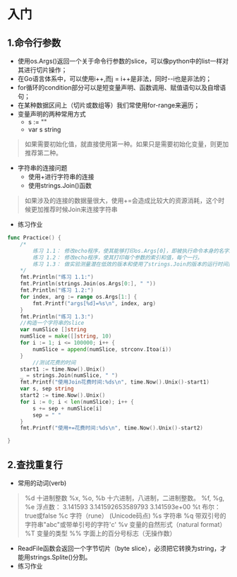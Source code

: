 # 入门
## 1.命令行参数
- 使用os.Args()返回一个关于命令行参数的slice，可以像python中的list一样对其进行切片操作；
- 在Go语言体系中，可以使用i++,而j = i++是非法，同时--i也是非法的；
- for循环的condition部分可以是短变量声明、函数调用、赋值语句以及自增语句；
- 在某种数据区间上（切片或数组等）我们常使用for-range来遍历；
- 变量声明的两种常用方式
  - s := ""
  - var s string
> 如果需要初始化值，就直接使用第一种。如果只是需要初始化变量，则更加推荐第二种。
- 字符串的连接问题
  - 使用+进行字符串的连接 
  - 使用strings.Join()函数
> 如果涉及的连接的数据量很大，使用+=会造成比较大的资源消耗，这个时候更加推荐时候Join来连接字符串
- 练习作业
```go
func Practice() {
	/*
		练习 1.1： 修改echo程序，使其能够打印os.Args[0]，即被执行命令本身的名字。
		练习 1.2： 修改echo程序，使其打印每个参数的索引和值，每个一行。
		练习 1.3： 做实验测量潜在低效的版本和使用了strings.Join的版本的运行时间差异。（1.6节讲解了部分time包，11.4节展示了如何写标准测试程序，以得到系统性的性能评测。）
	*/
	fmt.Println("练习 1.1:")
	fmt.Println(strings.Join(os.Args[0:], " "))
	fmt.Println("练习 1.2:")
	for index, arg := range os.Args[1:] {
		fmt.Printf("args[%d]=%s\n", index, arg)
	}
	fmt.Println("练习 1.3:")
	//构造一个字符串的slice
	var numSlice []string
	numSlice = make([]string, 10)
	for i := 1; i <= 100000; i++ {
		numSlice = append(numSlice, strconv.Itoa(i))
	}
        //测试花费的时间
	start1 := time.Now().Unix()
	_ = strings.Join(numSlice, " ")
	fmt.Printf("使用Join花费时间:%ds\n", time.Now().Unix()-start1)
	var s, sep string
	start2 := time.Now().Unix()
	for i := 0; i < len(numSlice); i++ {
		s += sep + numSlice[i]
		sep = " "
	}
	fmt.Printf("使用+=花费时间:%ds\n", time.Now().Unix()-start2)

}
```

## 2.查找重复行
-  常用的动词(verb)

> %d          十进制整数
%x, %o, %b  十六进制，八进制，二进制整数。
%f, %g, %e  浮点数： 3.141593 3.141592653589793 3.141593e+00
%t          布尔：true或false
%c          字符（rune） (Unicode码点)
%s          字符串
%q          带双引号的字符串"abc"或带单引号的字符'c'
%v          变量的自然形式（natural format）
%T          变量的类型
%%          字面上的百分号标志（无操作数）
   - ReadFile函数会返回一个字节切片（byte slice），必须把它转换为string，才能用strings.Splite()分割。
   - 练习作业
